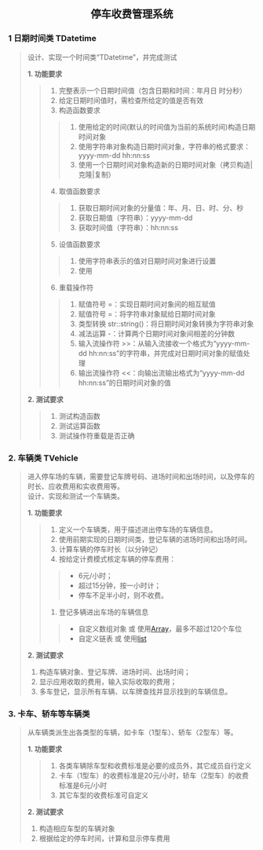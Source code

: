 ## <center>停车收费管理系统</center>

### 1 日期时间类 TDatetime
> 设计、实现一个时间类“TDatetime”，并完成测试  
>  
> **1. 功能要求**  
>> 1. 完整表示一个日期时间值（包含日期和时间：年月日 时分秒）  
>> 2. 给定日期时间值时，需检查所给定的值是否有效  
>> 3. 构造函数要求  
>>> 1. 使用给定的时间(默认的时间值为当前的系统时间)构造日期时间对象  
>>> 1. 使用字符串对象构造日期时间对象，字符串的格式要求：yyyy-mm-dd hh:nn:ss  
>>> 1. 使用一个日期时间对象构造新的日期时间对象（拷贝构造|克隆|复制）  
>> 4. 取值函数要求  
>>> 1. 获取日期时间对象的分量值：年、月、日、时、分、秒
>>> 1. 获取日期值（字符串）：yyyy-mm-dd
>>> 1. 获取时间值（字符串）：hh:nn:ss  
>> 5. 设值函数要求
>>> 1. 使用字符串表示的值对日期时间对象进行设置
>>> 1. 使用  
>> 6. 重载操作符  
>>> 1. 赋值符号 =：实现日期时间对象间的相互赋值  
>>> 1. 赋值符号 =：将字符串对象赋给日期时间对象  
>>> 1. 类型转换 str::string()：将日期时间对象转换为字符串对象  
>>> 1. 减法运算 -：计算两个日期时间对象间相差的分钟数   
>>> 1. 输入流操作符 >>：从输入流接收一个格式为“yyyy-mm-dd hh:nn:ss”的字符串，并完成对日期时间对象的赋值处理
>>> 1. 输出流操作符 <<：向输出流输出格式为“yyyy-mm-dd hh:nn:ss”的日期时间对象的值  
>
> **2. 测试要求**    
>> 1. 测试构造函数
>> 1. 测试运算函数
>> 1. 测试操作符重载是否正确

### 2. 车辆类 TVehicle
> 进入停车场的车辆，需要登记车牌号码、进场时间和出场时间，以及停车的时长、应收费用和实收费用等。    
> 设计、实现和测试一个车辆类。    
>    
>**1. 功能要求**    
>> 1. 定义一个车辆类，用于描述进出停车场的车辆信息。    
>> 1. 使用前期实现的日期时间类，登记车辆的进场时间和出场时间。    
>> 1. 计算车辆的停车时长（以分钟记）
>> 1. 按给定计费模式核定车辆的停车费用：    
>>> * 6元/小时；    
>>> * 超过15分钟，按一小时计；    
>>> * 停车不足半小时，则不收费。    
>> 1. 登记多辆进出车场的车辆信息    
>>> * 自定义数组对象 或 使用[Array](http://www.cplusplus.com/reference/array)，最多不超过120个车位    
>>> * 自定义链表 或 使用[list](http://www.cplusplus.com/reference/list)
>    
>**2. 测试要求**    
> 1. 构造车辆对象、登记车牌、进场时间、出场时间；    
> 1. 显示应用收取的费用，输入实际收取的费用；    
> 1. 多车登记，显示所有车辆、以车牌查找并显示找到的车辆信息。

### 3. 卡车、轿车等车辆类    
> 从车辆类派生出各类型的车辆，如卡车（1型车）、轿车（2型车）等。    
>     
>**1. 功能要求**    
>> 1. 各类车辆除车型和收费标准是必要的成员外，其它成员自行定义
>> 1. 卡车（1型车）的收费标准是20元/小时，轿车（2型车）的收费标准是6元/小时
>> 1. 其它车型的收费标准可自定义
>
>**2. 测试要求**    
> 1. 构造相应车型的车辆对象
> 1. 根据给定的停车时间，计算和显示停车费用
